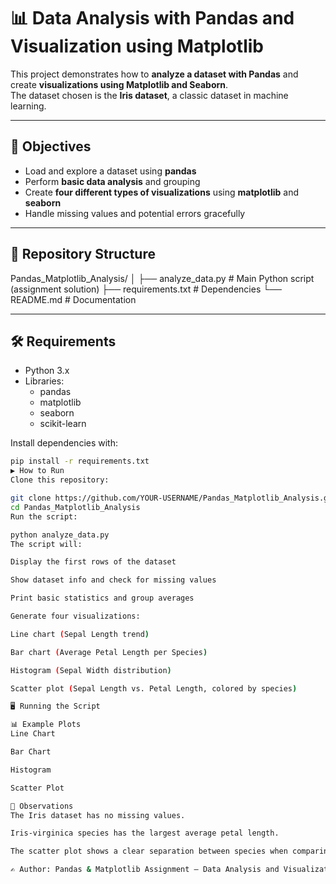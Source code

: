 # 📊 Data Analysis with Pandas and Visualization using Matplotlib  

This project demonstrates how to **analyze a dataset with Pandas** and create **visualizations using Matplotlib and Seaborn**.  
The dataset chosen is the **Iris dataset**, a classic dataset in machine learning.  

---

## 🎯 Objectives  
- Load and explore a dataset using **pandas**  
- Perform **basic data analysis** and grouping  
- Create **four different types of visualizations** using **matplotlib** and **seaborn**  
- Handle missing values and potential errors gracefully  

---

## 📂 Repository Structure  

Pandas_Matplotlib_Analysis/
│
├── analyze_data.py # Main Python script (assignment solution)
├── requirements.txt # Dependencies
└── README.md # Documentation

---

## 🛠️ Requirements  

- Python 3.x  
- Libraries:  
  - pandas  
  - matplotlib  
  - seaborn  
  - scikit-learn  

Install dependencies with:  
```bash
pip install -r requirements.txt
▶️ How to Run
Clone this repository:

git clone https://github.com/YOUR-USERNAME/Pandas_Matplotlib_Analysis.git
cd Pandas_Matplotlib_Analysis
Run the script:

python analyze_data.py
The script will:

Display the first rows of the dataset

Show dataset info and check for missing values

Print basic statistics and group averages

Generate four visualizations:

Line chart (Sepal Length trend)

Bar chart (Average Petal Length per Species)

Histogram (Sepal Width distribution)

Scatter plot (Sepal Length vs. Petal Length, colored by species)

🖥️ Running the Script

📊 Example Plots
Line Chart

Bar Chart

Histogram

Scatter Plot

📌 Observations
The Iris dataset has no missing values.

Iris-virginica species has the largest average petal length.

The scatter plot shows a clear separation between species when comparing petal length and sepal length.

✍️ Author: Pandas & Matplotlib Assignment – Data Analysis and Visualization

